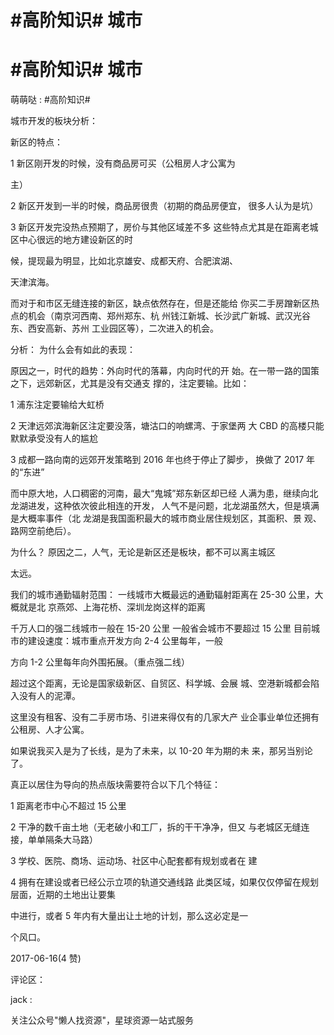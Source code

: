 # #高阶知识# 城市

# #高阶知识# 城市

萌萌哒 : #高阶知识#

城市开发的板块分析：

新区的特点：

1 新区刚开发的时候，没有商品房可买（公租房人才公寓为

主）

2 新区开发到一半的时候，商品房很贵（初期的商品房便宜， 很多人认为是坑）

3 新区开发完没热点预期了，房价与其他区域差不多 这些特点尤其是在距离老城区中心很远的地方建设新区的时

候，提现最为明显，比如北京雄安、成都天府、合肥滨湖、

天津滨海。

而对于和市区无缝连接的新区，缺点依然存在，但是还能给 你买二手房蹭新区热点的机会（南京河西南、郑州郑东、杭 州钱江新城、长沙武广新城、武汉光谷东、西安高新、苏州 工业园区等），二次进入的机会。

分析： 为什么会有如此的表现：

原因之一，时代的趋势：外向时代的落幕，内向时代的开 始。在一带一路的国策之下，远郊新区，尤其是没有交通支 撑的，注定要输。比如：

1 浦东注定要输给大虹桥

2 天津远郊滨海新区注定要没落，塘沽口的响螺湾、于家堡两 大 CBD 的高楼只能默默承受没有人的尴尬

3 成都一路向南的远郊开发策略到 2016 年也终于停止了脚步， 换做了 2017 年的“东进”

而中原大地，人口稠密的河南，最大“鬼城”郑东新区却已经 人满为患，继续向北龙湖进发，这种依次彼此相连的开发， 人气不是问题，北龙湖虽然大，但是填满是大概率事件（北 龙湖是我国面积最大的城市商业居住规划区，其面积、景 观、路网空前绝后）。

为什么？ 原因之二，人气，无论是新区还是板块，都不可以离主城区

太远。

我们的城市通勤辐射范围： 一线城市大概最远的通勤辐射距离在 25-30 公里，大概就是北 京燕郊、上海花桥、深圳龙岗这样的距离

千万人口的强二线城市一般在 15-20 公里 一般省会城市不要超过 15 公里 目前城市的建设速度：城市重点开发方向 2-4 公里每年，一般

方向 1-2 公里每年向外围拓展。（重点强二线）

超过这个距离，无论是国家级新区、自贸区、科学城、会展 城、空港新城都会陷入没有人的泥潭。

这里没有租客、没有二手房市场、引进来得仅有的几家大产 业企事业单位还拥有公租房、人才公寓。

如果说我买入是为了长线，是为了未来，以 10-20 年为期的未 来，那另当别论了。

真正以居住为导向的热点版块需要符合以下几个特征：

1 距离老市中心不超过 15 公里

2 干净的数千亩土地（无老破小和工厂，拆的干干净净，但又 与老城区无缝连接，单单隔条大马路）

3 学校、医院、商场、运动场、社区中心配套都有规划或者在 建

4 拥有在建设或者已经公示立项的轨道交通线路 此类区域，如果仅仅停留在规划层面，近期的土地出让要集

中进行，或者 5 年内有大量出让土地的计划，那么这必定是一

个风口。

2017-06-16(4 赞)

评论区：

jack :

关注公众号"懒人找资源"，星球资源一站式服务